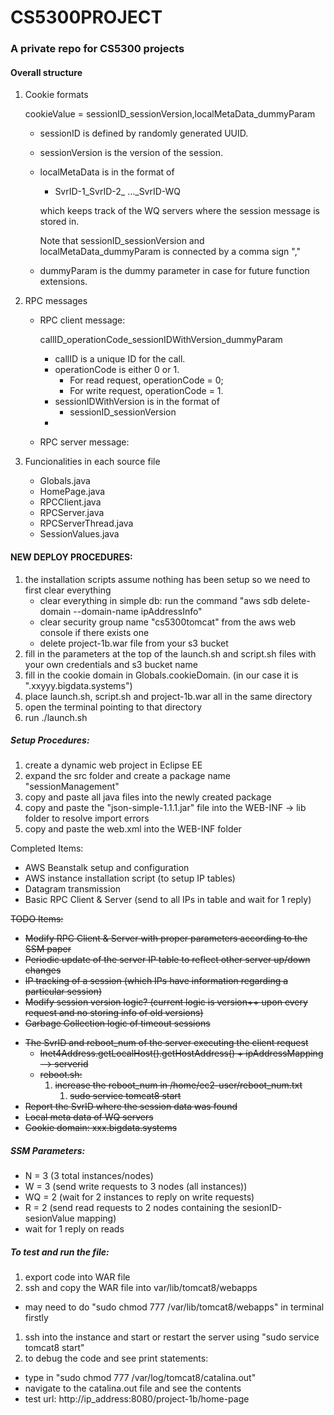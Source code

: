 # CS5300PROJECT
### A private repo for CS5300 projects

#### Overall structure

1. Cookie formats

   cookieValue = sessionID_sessionVersion,localMetaData_dummyParam

   * sessionID is defined by randomly generated UUID.

   * sessionVersion is the version of the session.

   * localMetaData is in the format of 

     * SvrID-1_SvrID-2_ …_SvrID-WQ

     which keeps track of the WQ servers where the session message is stored in.

     Note that sessionID_sessionVersion and localMetaData_dummyParam is connected by a comma sign ","

   * dummyParam is the dummy parameter in case for future function extensions.

2. RPC messages

   * RPC client message:

     callID_operationCode_sessionIDWithVersion_dummyParam

     * callID is a unique ID for the call.
     * operationCode is either 0 or 1. 
       * For read request, operationCode = 0; 
       * For write request, operationCode = 1.
     * sessionIDWithVersion is in the format of 
       * sessionID_sessionVersion
     * ​

   * RPC server message:

3. Funcionalities in each source file

   * Globals.java
   * HomePage.java
   * RPCClient.java
   * RPCServer.java
   * RPCServerThread.java
   * SessionValues.java



#### NEW DEPLOY PROCEDURES:

1. the installation scripts assume nothing has been setup so we need to first clear everything
   * clear everything in simple db: run the command "aws sdb delete-domain --domain-name ipAddressInfo"
   * clear security group name "cs5300tomcat" from the aws web console if there exists one
   * delete project-1b.war file from your s3 bucket
2. fill in the parameters at the top of the launch.sh and script.sh files with your own credentials and s3 bucket name
3. fill in the cookie domain in Globals.cookieDomain. (in our case it is ".xxyyy.bigdata.systems")
4. place launch.sh, script.sh and project-1b.war all in the same directory
5. open the terminal pointing to that directory
6. run ./launch.sh

##### Setup Procedures:

1) create a dynamic web project in Eclipse EE 
2) expand the src folder and create a package name "sessionManagement" 
3) copy and paste all java files into the newly created package 
4) copy and paste the "json-simple-1.1.1.jar" file into the WEB-INF -> lib folder to resolve import errors 
5) copy and paste the web.xml into the WEB-INF folder 

Completed Items:

- AWS Beanstalk setup and configuration
- AWS instance installation script (to setup IP tables)
- Datagram transmission
- Basic RPC Client & Server (send to all IPs in table and wait for 1 reply)

~~TODO Items:~~
- ~~Modify RPC Client & Server with proper parameters according to the SSM paper~~
- ~~Periodic update of the server IP table to reflect other server up/down changes~~
- ~~IP tracking of a session (which IPs have information regarding a particular session)~~
- ~~Modify session version logic? (current logic is version++ upon every request and no storing info of old versions)~~
- ~~Garbage Collection logic of timeout sessions~~
* ~~The SvrID and reboot_num of the server executing the client request~~
  * ~~Inet4Address.getLocalHost().getHostAddress() + ipAddressMapping --> serverid~~
  * ~~reboot.sh:~~
      1. ~~increase the reboot_num in /home/ec2-user/reboot_num.txt~~
          1. ~~sudo service tomcat8 start~~
* ~~Report the SvrID where the session data was found~~
* ~~Local meta data of WQ servers~~
* ~~Cookie domain: xxx.bigdata.systems~~

##### SSM Parameters:

- N = 3 (3 total instances/nodes)
- W = 3 (send write requests to 3 nodes (all instances))
- WQ = 2 (wait for 2 instances to reply on write requests)
- R = 2 (send read requests to 2 nodes containing the sesionID-sesionValue mapping)
- wait for 1 reply on reads

##### To test and run the file:

1. export code into WAR file
2. ssh and copy the WAR file into var/lib/tomcat8/webapps
* may need to do "sudo chmod 777 /var/lib/tomcat8/webapps" in terminal firstly
1. ssh into the instance and start or restart the server using "sudo service tomcat8 start"
2. to debug the code and see print statements: 
* type in "sudo chmod 777 /var/log/tomcat8/catalina.out"
* navigate to the catalina.out file and see the contents
* test url: http://ip_address:8080/project-1b/home-page 

